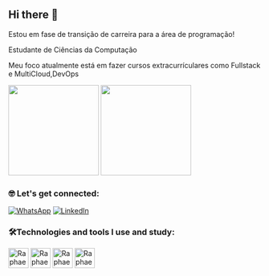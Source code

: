 ## Hi there 👋

Estou em fase de transição de carreira para a área de programação!

Estudante de Ciências da Computação

Meu foco atualmente está em fazer cursos extracurrículares como Fullstack e MultiCloud,DevOps

<div>
     <img height="180em" src="https://github-readme-stats.vercel.app/api?username=raphaeldomingues&show_icons=true&theme=tokyonight"/>
     <img height="180em" src="https://github-readme-stats.vercel.app/api/top-langs/?username=raphaeldomingues&layout=compact&theme=tokyonight"/>
</div>

### 🤓 Let's get connected:

[![WhatsApp](https://img.shields.io/badge/WhatsApp-25D366?style=for-the-badge&logo=whatsapp&logoColor=white
)](https://api.whatsapp.com/send?phone=5541998530650)
[![LinkedIn](https://img.shields.io/badge/LinkedIn-0077B5?style=for-the-badge&logo=linkedin&logoColor=white
)](https://www.linkedin.com/in/raphael-f-domingues/)

### 🛠️Technologies and tools I use and study:

<div>
  <img align="center" alt="Raphael-html" height="40" widht="40" src="https://cdn.jsdelivr.net/gh/devicons/devicon/icons/html5/html5-original.svg"/>
  <img align="center" alt="Raphael-css" height="40" widht="40" src="https://cdn.jsdelivr.net/gh/devicons/devicon/icons/css3/css3-original.svg"/>
  <img align="center" alt="Raphael-js" height="40" widht="40" src="https://cdn.jsdelivr.net/gh/devicons/devicon/icons/javascript/javascript-original.svg"/>
  <img align="center" alt="Raphael-ruby" height="40" widht="40" src="https://cdn.jsdelivr.net/gh/devicons/devicon/icons/ruby/ruby-original.svg"/>
</div>
